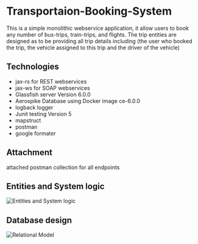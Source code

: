 # Transportaion-Booking-System 
This is a simple monolithic webservice application, it allow users to book any number of bus-trips, train-trips, and flights. 
The trip entities are designed as to be providing all trip details including (the user who booked the trip, the vehicle assigned to this trip and the driver of the vehicle)    
    
## Technologies 
* jax-rs for REST webservices
* jax-ws for SOAP webservices
* Glassfish server Version 6.0.0
* Aerospike Database using Docker image ce-6.0.0
* logback logger
* Junit testing Version 5
* mapstruct
* postman
* google formater


## Attachment
attached postman collection for all endpoints
  

## Entities and System logic 
![Entities and System logic](https://github.com/magdamagdy/Transportaion-Booking-System-/blob/main/system%20logic.png)





## Database design
![Relational Model](https://github.com/magdamagdy/Transportaion-Booking-System-/blob/main/DB%20Relational%20Model.png)
